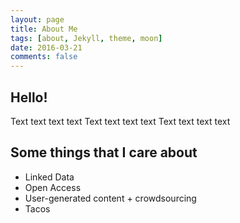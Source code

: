 ```yaml
---
layout: page
title: About Me
tags: [about, Jekyll, theme, moon]
date: 2016-03-21
comments: false
---
```


## Hello!
Text text text text 
Text text text text 
Text text text text 

## Some things that I care about 
+ Linked Data 
+ Open Access
+ User-generated content + crowdsourcing 
+ Tacos 
      
